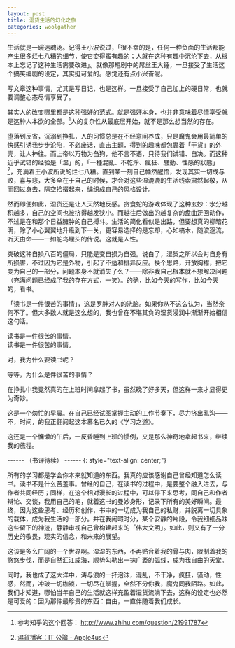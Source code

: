 ```yaml
---
layout: post
title: 湿货生活的幻化之旅
categories: woolgather
---
```



生活就是一碗迷魂汤。记得王小波说过，「很不幸的是，任何一种负面的生活都能产生很多烂七八糟的细节，使它变得蛮有趣的；人就在这种有趣中沉沦下去，从根本上忘记了这种生活需要改进」。就像那短剧中的屌丝王大锤，一旦接受了生活这个搞笑编剧的设定，其实挺可爱的。感觉还有点小兴奋呢。

写文章这种事情，尤其是写日记，也是这样。一旦接受了自己加上的硬日常，也就要调整心态尽情享受了。

其实人的改变哪里都是这种强奸的范式。就是强奸本身，也并非意味着尽情享受就是这种人本欲的全部。[^1]人的复杂性从最底层开始，就不是那么想当然的存在。

[^1]: 参考知乎的这个回答： <http://www.zhihu.com/question/21991787>

堕落到反省，沉溺到挣扎，人的习惯总是在不经意间养成，只是魔鬼会用最简单的快感引诱我步步沦陷，不必废话，直击主题，得到的趣味都包裹着「干货」的外壳，让人神往。而上帝以万物为刍狗，他不言不语，只待我们试错、自决。而这种近乎试错的经验是「湿」的，「一種混亂、不乾淨、瘋狂、騷動、性感的狀態」[^2]，充满着王小波所说的烂七八糟。直到某一刻自己幡然醒悟，发现其实一切成与败，喜与悲，大多全在于自己的时候，才会对这些湿漉漉的生活线索肃然起敬，从而回过身去，隔空拾掇起来，编织成自己的风格设计。

[^2]: [濕貨播客：IT 公論 - Apple4us](http://apple4us.com/2013/11/wet-podcast-itgonglun.html)

然而即便如此，湿货还是让人天然地反感。贪食蛇的游戏体现了这种玄妙：水分越积越多，自己的空间也被挤得越发狭小。而越往后做出的越复杂的盘曲迂回动作，不过是在和那个日益臃肿的自己搏斗。生活的简化看似是出路，但要想真的柳暗花明，除了小心翼翼地升级到下一关，更容易选择的是忘却，心如槁木，随波逐流，听天由命——一如鸵鸟埋头的传说。这就是人性。

突破这种自损八百的僵局，只能是变自损为自强。说白了，湿货之所以会对自身有所损害，不过因为它是外物，引起了不适和排异反应。换个思路，开放胸襟，把它变为自己的一部分，问题本身不就消失了么？——除非我自己根本就不想解决问题（充满问题已经成了我的存在方式，一笑）。的确，比如今天的写作，比如今天的，看书。

「读书是一件很苦的事情」，这是罗胖对人的洗脑。如果你从不这么认为，当然奈何不了。但大多数人就是这么想的，我也曾在不堪其负的湿货浸润中渐渐开始相信这句话。

读书是一件很苦的事情。  
读书是一件很苦的事情。

对，我为什么要读书呢？

等等，为什么是件很苦的事情？

在挣扎中我竟然真的在上班时间拿起了书，虽然晚了好多天，但这样一来才显得更为奇妙。

这是一个匆忙的早晨。在自己已经试图掌握主动的工作节奏下，尽力挤出乳沟——不，时间，的我正翻阅起这本慕名已久的《学习之道》。

这还是一个慵懒的午后，一反昏睡到上班的惯例，又是那么神奇地拿起书来，继续我的旅程。

------ （书评待续） ------
{: style="text-align: center;"}

所有的学习都是学会你本来就知道的东西。我真的应该感谢自己曾经知道怎么读书。读书不是什么苦差事。曾经的自己，在读书的过程中，是要整个融入进去，与作者共同经历；同样，在这个相对漫长的过程中，可以停下来思考，同自己和作者辩论、交谈，我用自己的笔，就着这书的曼妙身形，记录下所有的美好瞬间。最终，因为这些思考、经历和创作，书中的一切成为我自己的私财，并脱离一切具象的载体，成为我生活的一部分。并在我闲暇时分，某个安静的片段，令我细细品味这些留下的神迹，静静审视自己曾构建起来的「伟大文明」。如此，则又有了一分历史的敬畏，现实的信念，和未来的展望。

这该是多么广阔的一个世界啊。湿湿的东西，不再贴合着我的骨与肉，限制着我的悠悠步伐，而是自然汇江成海，顺势勾勒出一抹广袤的弧线，成为我自由的天堂。

同时，我也成了这大洋中，涛与浪的一抔泡沫，混乱，不干净，疯狂，骚动，性感，然而，冲破一切枷锁，一切尽在掌握，全然不分你我，魔鬼同我陌路。如此，我们才知道，哪怕当年自己的生活就这样充盈着湿货流淌下去，这样的设定也必然是可爱的：因为那件最珍贵的东西：自由，一直伴随着我们成长。